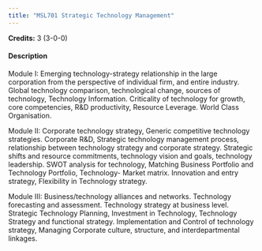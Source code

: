 ```yaml
---
title: "MSL701 Strategic Technology Management"
---
```

**Credits:** 3 (3-0-0)

#### Description
Module I: Emerging technology-strategy relationship in the large corporation from the perspective of individual firm, and entire industry. Global technology comparison, technological change, sources of technology, Technology Information. Criticality of technology for growth, core competencies, R&D productivity, Resource Leverage. World Class Organisation.

Module II: Corporate technology strategy, Generic competitive technology strategies. Corporate R&D, Strategic technology management process, relationship between technology strategy and corporate strategy. Strategic shifts and resource commitments, technology vision and goals, technology leadership. SWOT analysis for technology, Matching Business Portfolio and Technology Portfolio, Technology- Market matrix. Innovation and entry strategy, Flexibility in Technology strategy.

Module III: Business/technology alliances and networks. Technology forecasting and assessment. Technology strategy at business level. Strategic Technology Planning, Investment in Technology, Technology Strategy and functional strategy. Implementation and Control of technology strategy, Managing Corporate culture, structure, and interdepartmental linkages.